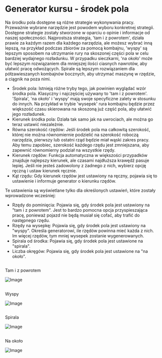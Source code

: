 # Generator kursu - środek pola


Na środku pola dostępne są różne strategie wykonywania pracy. Przeważnie wybrane narzędzie jest powodem wyboru konkretnej strategii. Dostępne strategie zostały stworzone w oparciu o opinie i informacje od naszej społeczności.
Najprostsza strategia, 'tam i z powrotem', działa prawie za każdym razem dla każdego narzędzia, ale możesz wybrać inną lepszą, na przykład podczas zbiorów za pomocą kombajnu, 'wyspy' są lepszym sposobem na utrzymanie rury na skoszonej części pola w celu bardziej wydajnego rozładunku.
W przypadku sieczkarni, 'na około' może być lepszym rozwiązaniem dla mniejszej ilości ciasnych nawrotów, aby ułatwić pracę odwożących.
Spirale są lepszym rozwiązaniem dla półzawieszanych kombajnów bocznych, aby utrzymać maszynę w rzędzie, a ciągnik na poza nimi.



- Środek pola: Istnieją różne tryby tego, jak powinien wyglądać wzór środka pola. Klasyczny i najczęściej używany to 'tam i z powrotem'.
'Spirala', 'na około' i 'wyspy' mają swoje specyficzne zalety w stosunku do innych. Na przykład w trybie 'wysepek' rura kombajnu będzie przez większość czasu skierowana na skoszoną już część pola, aby ułatwić jego rozładunek.
- Kierunek środka pola: Działa tak samo jak na uwrociach, ale można go teraz ustawić niezależnie.
- Równa szerokość rzędów: Jeśli środek pola ma całkowitą szerokość, której nie można równomiernie podzielić na szerokość roboczą narzędzia, pierwszy lub ostatni rząd będzie miał wąski zakres pracy. Aby temu zapobiec, szerokość każdego rzędu jest zmniejszana, aby zapewnić równomierny podział na wszystkie rzędy.
- Kierunek rzędów: Funkcja automatyczna w większości przypadków znajduje najlepszy kierunek, ale czasami najdłuższa krawędź pasuje lepiej. Jeśli nie jesteś zadowolony z żadnego z nich, wybierz opcję ręczną i ustaw kierunek ręcznie.
- Kąt rzędu: Gdy kierunek rzędów jest ustawiony na ręczny, pojawia się to ustawienie i informuje generator o kierunku rzędów.

Te ustawienia są wyświetlane tylko dla określonych ustawień, które zostały wprowadzone wcześniej:
- Rzędy do pominięcia: Pojawia się, gdy środek pola jest ustawiony na "tam i z powrotem". Jest to bardzo pomocna opcja przyspieszająca pracę, ponieważ pojazd nie będą musiał się cofać, aby trafić do następnego rzędu.
- Rzędy na wysepkę: Pojawia się, gdy środek pola jest ustawiony na "wyspy". Określa generatorowi, ile rzędów powinna mieć każda z nich. Im więcej rzędów, tym mniej wysepek zostanie wygenerowanych.
- Spirala od środka: Pojawia się, gdy środek pola jest ustawione na "spirala".
- Liczba okręgów: Pojawia się, gdy środek pola jest ustawione na "na około".


## 
Tam i z powrotem

![Image](/home/runner/work/CourseplayHelp/CourseplayHelp/translation_data/updown_0_0_1024_591.png)

## 
Wyspy


![Image](/home/runner/work/CourseplayHelp/CourseplayHelp/translation_data/lands_0_0_1024_599.png)

## 
Spirala


![Image](/home/runner/work/CourseplayHelp/CourseplayHelp/translation_data/spiral_0_0_1024_590.png)

## 
Na około


![Image](/home/runner/work/CourseplayHelp/CourseplayHelp/translation_data/racetrack_0_0_1024_589.png)


